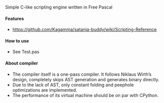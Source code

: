 Simple C-like scripting engine written in Free Pascal

#### Features
- https://github.com/Kagamma/satania-buddy/wiki/Scripting-Reference

#### How to use
- See Test.pas

#### About compiler
- The compiler itself is a one-pass compiler. It follows Niklaus Wirth’s design, completely skips AST generation and generates binary directly.
- Due to the lack of AST, only constant folding and peephole optimizations are implemented.
- The performance of its virtual machine should be on par with CPython.
